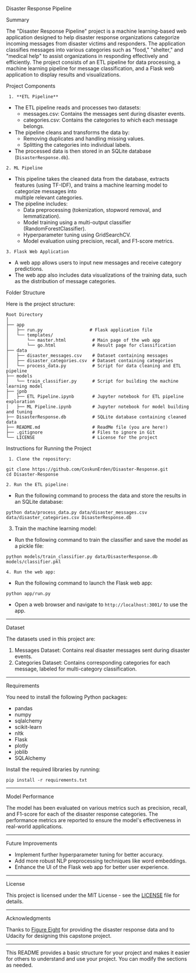 Disaster Response Pipeline

Summary

The "Disaster Response Pipeline" project is a machine learning-based web application designed to help disaster response organizations categorize incoming messages from disaster victims and responders. The application classifies messages into various categories such as "food," "shelter," and "medical help" to assist organizations in responding effectively and efficiently. The project consists of an ETL pipeline for data processing, a machine learning pipeline for message classification, and a Flask web application to display results and visualizations.



Project Components

     1. **ETL Pipeline**
   - The ETL pipeline reads and processes two datasets:
     - messages.csv: Contains the messages sent during disaster events.
     - categories.csv: Contains the categories to which each message belongs.
   - The pipeline cleans and transforms the data by:
     - Removing duplicates and handling missing values.
     - Splitting the categories into individual labels.
   - The processed data is then stored in an SQLite database (`DisasterResponse.db`).

    2. ML Pipeline
   - This pipeline takes the cleaned data from the database, extracts features (using TF-IDF), and trains a machine learning model to categorize messages into   
     multiple relevant categories.
   - The pipeline includes:
     - Data preprocessing (tokenization, stopword removal, and lemmatization).
     - Model training using a multi-output classifier (RandomForestClassifier).
     - Hyperparameter tuning using GridSearchCV.
     - Model evaluation using precision, recall, and F1-score metrics.

    3. Flask Web Application
   - A web app allows users to input new messages and receive category predictions.
   - The web app also includes data visualizations of the training data, such as the distribution of message categories.


   Folder Structure

Here is the project structure:

```
Root Directory
│
├── app
│   ├── run.py                  # Flask application file
│   └── templates/
│       └── master.html          # Main page of the web app
│       └── go.html              # Result page for classification
├── data
│   ├── disaster_messages.csv    # Dataset containing messages
│   ├── disaster_categories.csv  # Dataset containing categories
│   └── process_data.py          # Script for data cleaning and ETL pipeline
├── models
│   └── train_classifier.py      # Script for building the machine learning model
├── jpnb
│   ├── ETL Pipeline.ipynb       # Jupyter notebook for ETL pipeline exploration
│   ├── ML Pipeline.ipynb        # Jupyter notebook for model building and tuning
├── DisasterResponse.db          # SQLite database containing cleaned data
├── README.md                    # ReadMe file (you are here!)
├── .gitignore                   # Files to ignore in Git
└── LICENSE                      # License for the project
```



 Instructions for Running the Project

     1. Clone the repository:

```
git clone https://github.com/CoskunErden/Disaster-Response.git
cd Disaster-Response
```

    2. Run the ETL pipeline:

   - Run the following command to process the data and store the results in an SQLite database:

```
python data/process_data.py data/disaster_messages.csv data/disaster_categories.csv DisasterResponse.db
```

 3. Train the machine learning model:

   - Run the following command to train the classifier and save the model as a pickle file:

```
python models/train_classifier.py data/DisasterResponse.db models/classifier.pkl
```

    4. Run the web app:

   - Run the following command to launch the Flask web app:

```
python app/run.py
```

   - Open a web browser and navigate to `http://localhost:3001/` to use the app.

---

 Dataset

The datasets used in this project are:

1. Messages Dataset: Contains real disaster messages sent during disaster events.
2. Categories Dataset: Contains corresponding categories for each message, labeled for multi-category classification.

---

 Requirements

You need to install the following Python packages:

- pandas
- numpy
- sqlalchemy
- scikit-learn
- nltk
- Flask
- plotly
- joblib
- SQLAlchemy

Install the required libraries by running:

```
pip install -r requirements.txt
```

---

 Model Performance

The model has been evaluated on various metrics such as precision, recall, and F1-score for each of the disaster response categories. The performance metrics are reported to ensure the model's effectiveness in real-world applications.

---

 Future Improvements

- Implement further hyperparameter tuning for better accuracy.
- Add more robust NLP preprocessing techniques like word embeddings.
- Enhance the UI of the Flask web app for better user experience.

---

 License

This project is licensed under the MIT License - see the [LICENSE](LICENSE) file for details.

---
  
   Acknowledgments

Thanks to [Figure Eight](https://appen.com/) for providing the disaster response data and to Udacity for designing this capstone project.

---

This README provides a basic structure for your project and makes it easier for others to understand and use your project. You can modify the sections as needed.
